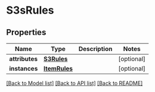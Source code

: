 # S3sRules

## Properties
Name | Type | Description | Notes
------------ | ------------- | ------------- | -------------
**attributes** | [**S3Rules**](S3Rules.md) |  | [optional] 
**instances** | [**ItemRules**](ItemRules.md) |  | [optional] 

[[Back to Model list]](../README.md#documentation-for-models) [[Back to API list]](../README.md#documentation-for-api-endpoints) [[Back to README]](../README.md)

